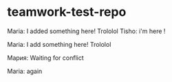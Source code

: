 ﻿# teamwork-test-repo


Maria: I added something here! Trololol
Tisho: i'm here !

Maria: I add something here! Trololol

Мария: Waiting for conflict

Maria: again


